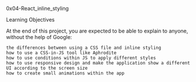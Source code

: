 0x04-React_inline_styling

Learning Objectives

At the end of this project, you are expected to be able to explain to anyone, without the help of Google:

    the differences between using a CSS file and inline styling
    how to use a CSS-in-JS tool like Aphrodite
    how to use conditions within JS to apply different styles
    how to use responsive design and make the application show a different UI according to the screen size
    how to create small animations within the app

